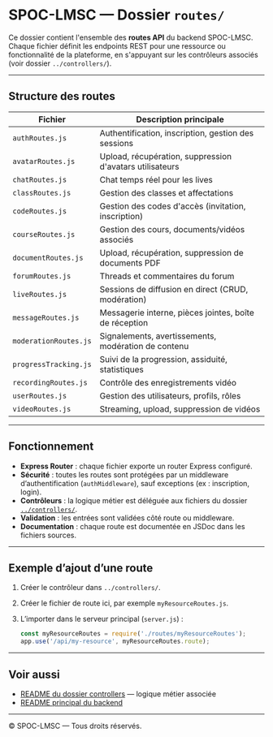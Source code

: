 # SPOC-LMSC — Dossier `routes/`

Ce dossier contient l'ensemble des **routes API** du backend SPOC-LMSC.  
Chaque fichier définit les endpoints REST pour une ressource ou fonctionnalité de la plateforme, en s'appuyant sur les contrôleurs associés (voir dossier `../controllers/`).

---

## Structure des routes

| Fichier                | Description principale                                         |
|------------------------|---------------------------------------------------------------|
| `authRoutes.js`        | Authentification, inscription, gestion des sessions           |
| `avatarRoutes.js`      | Upload, récupération, suppression d'avatars utilisateurs      |
| `chatRoutes.js`        | Chat temps réel pour les lives                                |
| `classRoutes.js`       | Gestion des classes et affectations                           |
| `codeRoutes.js`        | Gestion des codes d'accès (invitation, inscription)           |
| `courseRoutes.js`      | Gestion des cours, documents/vidéos associés                  |
| `documentRoutes.js`    | Upload, récupération, suppression de documents PDF            |
| `forumRoutes.js`       | Threads et commentaires du forum                              |
| `liveRoutes.js`        | Sessions de diffusion en direct (CRUD, modération)            |
| `messageRoutes.js`     | Messagerie interne, pièces jointes, boîte de réception        |
| `moderationRoutes.js`  | Signalements, avertissements, modération de contenu           |
| `progressTracking.js`  | Suivi de la progression, assiduité, statistiques              |
| `recordingRoutes.js`   | Contrôle des enregistrements vidéo                            |
| `userRoutes.js`        | Gestion des utilisateurs, profils, rôles                      |
| `videoRoutes.js`       | Streaming, upload, suppression de vidéos                      |

---

## Fonctionnement

- **Express Router** : chaque fichier exporte un router Express configuré.
- **Sécurité** : toutes les routes sont protégées par un middleware d’authentification (`authMiddleware`), sauf exceptions (ex : inscription, login).
- **Contrôleurs** : la logique métier est déléguée aux fichiers du dossier [`../controllers/`](../controllers/).
- **Validation** : les entrées sont validées côté route ou middleware.
- **Documentation** : chaque route est documentée en JSDoc dans les fichiers sources.

---

## Exemple d’ajout d’une route

1. Créer le contrôleur dans `../controllers/`.
2. Créer le fichier de route ici, par exemple `myResourceRoutes.js`.
3. L’importer dans le serveur principal (`server.js`) :

   ```js
   const myResourceRoutes = require('./routes/myResourceRoutes');
   app.use('/api/my-resource', myResourceRoutes.route);
   ```

---

## Voir aussi

- [README du dossier controllers](../controllers/README.md) — logique métier associée
- [README principal du backend](../../README.md)

---

© SPOC-LMSC — Tous droits réservés.
